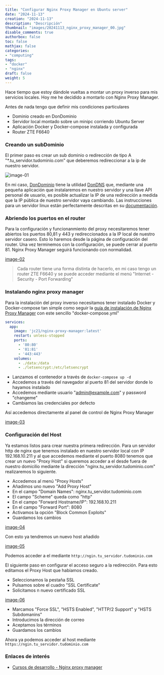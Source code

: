 ```yaml
---
title: "Configurar Nginx Proxy Manager en Ubuntu server"
date: "2024-11-13"
creation: "2024-11-13"
description: "Descripción"
thumbnail: "images/20241113_nginx_proxy_manager_00.jpg"
disable_comments: true
authorbox: false
toc: false
mathjax: false
categories:
- "computing"
tags:
- "docker"
- "nginx"
draft: false
weight: 5
---
```

Hace tiempo que estoy dándole vueltas a montar un proxy inverso para mis servicios locales. Hoy me he decidido a montarlo con Nginx Proxy Manager.
<!--more-->
Antes de nada tengo que definir mis condiciones particulares
- Dominio creado en DonDominio
- Servidor local montado sobre un minipc corriendo Ubuntu Server
- Aplicación Docker y Docker-compose instalada y configurada
- Router ZTE F6640

### Creando un subDominio
El primer paso es crear un sub dominio o redirección de tipo A "*.tu_servidor.tudominio.com" que deberemos redireccionar a la ip de nuestro servidor.

![image-01]

En mi caso, [DonDominio] tiene la utilidad [DonDNS] que, mediante una pequeña aplicación que instalaremos en nuestro servidor y una llave API personal de usuario, es posible actualizar la IP de una redirección a medida que la IP pública de nuestro servidor vaya cambiando. Las instrucciones para un servidor linux están perfectamente descritas en su [documentación].

### Abriendo los puertos en el router
Para la configuración y funcionanmiento del proxy necesitaremos tener abiertos los puertos 80,81 y 443 y redireccionados a la IP local de nuestro servidor casero. Esto lo haremos desde la página de configuración del router. Una vez terminemos con la configuración, se puede cerrar al puerto 81. Nginx Proxy Manager seguirá funcionando con normalidad.

[image-02]

> Cada router tiene una forma distinta de hacerlo, en mi caso tengo un router ZTE F6640 y se puede acceder mediante el menú "Internet - Security - Port Forwarding"

### Instalando nginx proxy manager
Para la instalación del proxy inverso necesitamos tener instalado Docker y Docker-compose tan simple como seguir la [guía de instalación de Nginx Proxy Manager] con este sencillo "docker-compose.yml"

``` yaml
services:
  app:
    image: 'jc21/nginx-proxy-manager:latest'
    restart: unless-stopped
    ports:
      - '80:80'
      - '81:81'
      - '443:443'
    volumes:
      - ./data:/data
      - ./letsencrypt:/etc/letsencrypt
```
- Lanzamos el contenedor a través de `docker-compose up -d`
- Accedemos a través del navegador al puerto 81 del servidor donde lo hayamos instalado
- Accedemos mediante usuario "admin@example.com" y password "changeme"
- Cambiamos las credenciales por defecto

Así accedemos directamente al panel de control de Nginx Proxy Manager

[image-03]


### Configuración del Host
Ya estamos listos para crear nuestra primera redirección. Para un servidor http de nginx que tenemos instalado en nuestro servidor local con IP 192.168.10.211 y al que accedemos mediante el puerto 8080 tenemos que crear un nuevo "Proxy Host" si queremos acceder a el desde fuera de nuestro domicilio mediante la dirección "nginx.tu_servidor.tudominio.com" realizaremos lo siguiente.

- Accedemos al menú "Proxy Hosts"
- Añadimos uno nuevo "Add Proxy Host"
- En el campo "Domain Names": nginx.tu_servidor.tudominio.com
- El campo "Scheme" queda como "http"
- En el campo "Forward Hostname/IP": 192.168.10.211
- En el campo "Forward Port": 8080
- Activamos la opción "Block Common Exploits"
- Guardamos los cambios

[image-04]

Con esto ya tendremos un nuevo host añadido

[image-05]

Podemos acceder a el mediante `http://ngin.tu_servidor.tudominio.com`

El siguiente paso en configurar el acceso seguro a la redirección. Para esto editamos el Proxy Host que habíamos creado.

- Seleccionamos la pestaña SSL
- Pulsamos sobre el cuadro "SSL Certificate"
- Solicitamos n nuevo certificado SSL

[image-06]

- Marcamos "Force SSL", "HSTS Enabled", "HTTP/2 Support" y "HSTS Subdomanins"
- Introducimos la dirección de correo
- Aceptamos los términos
- Guardamos los cambios

Ahora ya podemos acceder al host mediante `https://ngin.tu_servidor.tudominio.com`

### Enlaces de interés
- [Cursos de desarrollo - Nginx proxy manager](https://cursosdedesarrollo.com/2022/01/nginx-proxy-manager-o-la-manera-sencilla-de-manejar-acceso-a-tus-servicios-docker/)

[documentación]: https://dondominio.dev/es/dondns/docs/linux/
[DonDNS]: https://dondominio.dev/es/dondns/
[DonDominio]: https://www.dondominio.com
[guía de instalación de Nginx Proxy Manager]: https://nginxproxymanager.com/guide/

[image-01]: /images/20241113_nginx_proxy_manager_01.jpg
[image-02]: /images/20241113_nginx_proxy_manager_02.jpg
[image-03]: /images/20241113_nginx_proxy_manager_03.jpg
[image-04]: /images/20241113_nginx_proxy_manager_04.jpg
[image-05]: /images/20241113_nginx_proxy_manager_05.jpg
[image-06]: /images/20241113_nginx_proxy_manager_06.jpg
